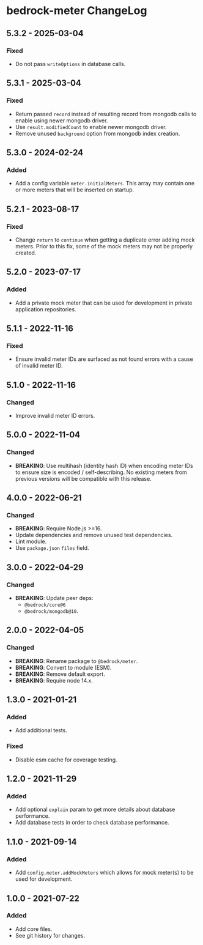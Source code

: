 # bedrock-meter ChangeLog

## 5.3.2 - 2025-03-04

### Fixed
- Do not pass `writeOptions` in database calls.

## 5.3.1 - 2025-03-04

### Fixed
- Return passed `record` instead of resulting record from mongodb calls to
  enable using newer mongodb driver.
- Use `result.modifiedCount` to enable newer mongodb driver.
- Remove unused `background` option from mongodb index creation.

## 5.3.0 - 2024-02-24

### Added
- Add a config variable `meter.initialMeters`. This array may contain one or
  more meters that will be inserted on startup.

## 5.2.1 - 2023-08-17

### Fixed
- Change `return` to `continue` when getting a duplicate error adding
  mock meters. Prior to this fix, some of the mock meters may not be
  properly created.

## 5.2.0 - 2023-07-17

### Added
- Add a private mock meter that can be used for development in private
  application repositories.

## 5.1.1 - 2022-11-16

### Fixed
- Ensure invalid meter IDs are surfaced as not found errors with
  a cause of invalid meter ID.

## 5.1.0 - 2022-11-16

### Changed
- Improve invalid meter ID errors.

## 5.0.0 - 2022-11-04

### Changed
- **BREAKING**: Use multihash (identity hash ID) when encoding
  meter IDs to ensure size is encoded / self-describing. No existing meters
  from previous versions will be compatible with this release.

## 4.0.0 - 2022-06-21

### Changed
- **BREAKING**: Require Node.js >=16.
- Update dependencies and remove unused test dependencies.
- Lint module.
- Use `package.json` `files` field.

## 3.0.0 - 2022-04-29

### Changed
- **BREAKING**: Update peer deps:
  - `@bedrock/core@6`
  - `@bedrock/mongodb@10`.

## 2.0.0 - 2022-04-05

### Changed
- **BREAKING**: Rename package to `@bedrock/meter`.
- **BREAKING**: Convert to module (ESM).
- **BREAKING**: Remove default export.
- **BREAKING**: Require node 14.x.

## 1.3.0 - 2021-01-21

### Added
- Add additional tests.

### Fixed
- Disable esm cache for coverage testing.

## 1.2.0 - 2021-11-29

### Added
- Add optional `explain` param to get more details about database performance.
- Add database tests in order to check database performance.

## 1.1.0 - 2021-09-14

### Added
- Add `config.meter.addMockMeters` which allows for mock meter(s) to be used
  for development.

## 1.0.0 - 2021-07-22

### Added
- Add core files.
- See git history for changes.
